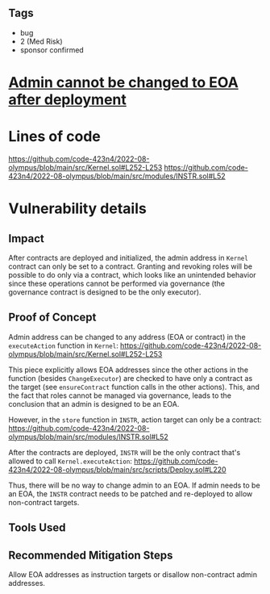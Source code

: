 ## Tags

- bug
- 2 (Med Risk)
- sponsor confirmed

# [Admin cannot be changed to EOA after deployment](https://github.com/code-423n4/2022-08-olympus-findings/issues/94) 

# Lines of code

https://github.com/code-423n4/2022-08-olympus/blob/main/src/Kernel.sol#L252-L253
https://github.com/code-423n4/2022-08-olympus/blob/main/src/modules/INSTR.sol#L52


# Vulnerability details

## Impact
After contracts are deployed and initialized, the admin address in `Kernel` contract can only be set to a contract. Granting and revoking roles will be possible to do only via a contract, which looks like an unintended behavior since these operations cannot be performed via governance (the governance contract is designed to be the only executor).


## Proof of Concept
Admin address can be changed to any address (EOA or contract) in the `executeAction` function in `Kernel`:
https://github.com/code-423n4/2022-08-olympus/blob/main/src/Kernel.sol#L252-L253

This piece explicitly allows EOA addresses since the other actions in the function (besides `ChangeExecutor`) are checked to have only a contract as the target (see `ensureContract` function calls in the other actions). This, and the fact that roles cannot be managed via governance, leads to the conclusion that an admin is designed to be an EOA.

However, in the `store` function in `INSTR`, action target can only be a contract:
https://github.com/code-423n4/2022-08-olympus/blob/main/src/modules/INSTR.sol#L52

After the contracts are deployed, `INSTR` will be the only contract that's allowed to call `Kernel.executeAction`:
https://github.com/code-423n4/2022-08-olympus/blob/main/src/scripts/Deploy.sol#L220

Thus, there will be no way to change admin to an EOA. If admin needs to be an EOA, the `INSTR` contract needs to be patched and re-deployed to allow non-contract targets.

## Tools Used

## Recommended Mitigation Steps
Allow EOA addresses as instruction targets or disallow non-contract admin addresses.